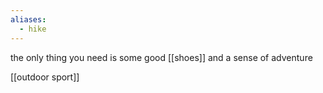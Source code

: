 ```yaml
---
aliases:
  - hike
---
```


the only thing you need is some good [[shoes]] and a sense of adventure

[[outdoor sport]]
